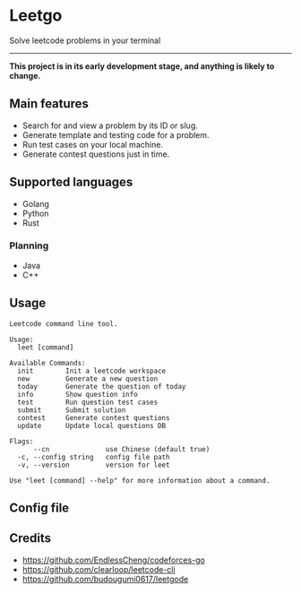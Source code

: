 # Leetgo

Solve leetcode problems in your terminal

---

**This project is in its early development stage, and anything is likely to change.**

## Main features

- Search for and view a problem by its ID or slug.
- Generate template and testing code for a problem.
- Run test cases on your local machine.
- Generate contest questions just in time.

## Supported languages

- Golang
- Python
- Rust

### Planning

- Java
- C++

## Usage
<!-- BEGIN USAGE -->
```
Leetcode command line tool.

Usage:
  leet [command]

Available Commands:
  init        Init a leetcode workspace
  new         Generate a new question
  today       Generate the question of today
  info        Show question info
  test        Run question test cases
  submit      Submit solution
  contest     Generate contest questions
  update      Update local questions DB

Flags:
      --cn              use Chinese (default true)
  -c, --config string   config file path
  -v, --version         version for leet

Use "leet [command] --help" for more information about a command.
```
<!-- END USAGE -->

## Config file

## Credits

- https://github.com/EndlessCheng/codeforces-go
- https://github.com/clearloop/leetcode-cli
- https://github.com/budougumi0617/leetgode
